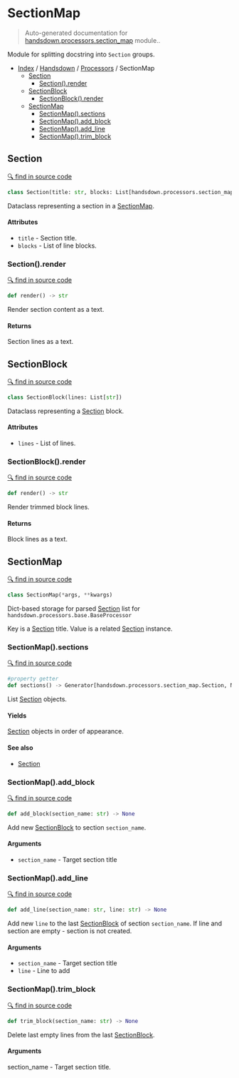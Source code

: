 # SectionMap

> Auto-generated documentation for [handsdown.processors.section_map](https://github.com/vemel/handsdown/blob/master/handsdown/processors/section_map.py) module..

Module for splitting docstring into `Section` groups.

- [Index](../../README.md#modules) / [Handsdown](../index.md#handsdown) / [Processors](index.md#processors) / SectionMap
  - [Section](#section)
    - [Section().render](#sectionrender)
  - [SectionBlock](#sectionblock)
    - [SectionBlock().render](#sectionblockrender)
  - [SectionMap](#sectionmap)
    - [SectionMap().sections](#sectionmapsections)
    - [SectionMap().add_block](#sectionmapadd_block)
    - [SectionMap().add_line](#sectionmapadd_line)
    - [SectionMap().trim_block](#sectionmaptrim_block)

## Section

[🔍 find in source code](https://github.com/vemel/handsdown/blob/master/handsdown/processors/section_map.py#L35)

```python
class Section(title: str, blocks: List[handsdown.processors.section_map.SectionBlock])
```

Dataclass representing a section in a [SectionMap](#sectionmap).

#### Attributes

- `title` - Section title.
- `blocks` - List of line blocks.

### Section().render

[🔍 find in source code](https://github.com/vemel/handsdown/blob/master/handsdown/processors/section_map.py#L47)

```python
def render() -> str
```

Render section content as a text.

#### Returns

Section lines as a text.

## SectionBlock

[🔍 find in source code](https://github.com/vemel/handsdown/blob/master/handsdown/processors/section_map.py#L13)

```python
class SectionBlock(lines: List[str])
```

Dataclass representing a [Section](#section) block.

#### Attributes

- `lines` - List of lines.

### SectionBlock().render

[🔍 find in source code](https://github.com/vemel/handsdown/blob/master/handsdown/processors/section_map.py#L23)

```python
def render() -> str
```

Render trimmed block lines.

#### Returns

Block lines as a text.

## SectionMap

[🔍 find in source code](https://github.com/vemel/handsdown/blob/master/handsdown/processors/section_map.py#L60)

```python
class SectionMap(*args, **kwargs)
```

Dict-based storage for parsed [Section](#section) list for
`handsdown.processors.base.BaseProcessor`

Key is a [Section](#section) title.
Value is a related [Section](#section) instance.

### SectionMap().sections

[🔍 find in source code](https://github.com/vemel/handsdown/blob/master/handsdown/processors/section_map.py#L60)

```python
#property getter
def sections() -> Generator[handsdown.processors.section_map.Section, NoneType, NoneType]
```

List [Section](#section) objects.

#### Yields

[Section](#section) objects in order of appearance.

#### See also

- [Section](#section)

### SectionMap().add_block

[🔍 find in source code](https://github.com/vemel/handsdown/blob/master/handsdown/processors/section_map.py#L90)

```python
def add_block(section_name: str) -> None
```

Add new [SectionBlock](#sectionblock) to section `section_name`.

#### Arguments

- `section_name` - Target section title

### SectionMap().add_line

[🔍 find in source code](https://github.com/vemel/handsdown/blob/master/handsdown/processors/section_map.py#L69)

```python
def add_line(section_name: str, line: str) -> None
```

Add new `line` to the last [SectionBlock](#sectionblock) of section `section_name`.
If line and section are empty - section is not created.

#### Arguments

- `section_name` - Target section title
- `line` - Line to add

### SectionMap().trim_block

[🔍 find in source code](https://github.com/vemel/handsdown/blob/master/handsdown/processors/section_map.py#L102)

```python
def trim_block(section_name: str) -> None
```

Delete last empty lines from the last [SectionBlock](#sectionblock).

#### Arguments

section_name - Target section title.
